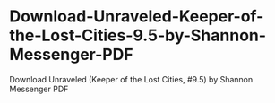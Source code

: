 # Download-Unraveled-Keeper-of-the-Lost-Cities-9.5-by-Shannon-Messenger-PDF
Download Unraveled (Keeper of the Lost Cities, #9.5) by Shannon Messenger PDF
